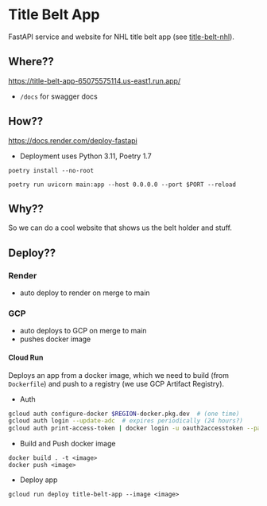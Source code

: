 # Title Belt App

FastAPI service and website for NHL title belt app (see [title-belt-nhl](github.com/kawa2287/title-belt-nhl)).

## Where??

https://title-belt-app-65075575114.us-east1.run.app/

- `/docs` for swagger docs

## How??

https://docs.render.com/deploy-fastapi
- Deployment uses Python 3.11, Poetry 1.7

```
poetry install --no-root
```

```
poetry run uvicorn main:app --host 0.0.0.0 --port $PORT --reload
```

## Why??

So we can do a cool website that shows us the belt holder and stuff.


## Deploy??

### Render

- auto deploy to render on merge to main

### GCP

- auto deploys to GCP on merge to main
- pushes docker image

#### Cloud Run

Deploys an app from a docker image, which we need to build (from `Dockerfile`) and push to a registry (we use GCP Artifact Registry).

* Auth
```sh
gcloud auth configure-docker $REGION-docker.pkg.dev  # (one time) 
gcloud auth login --update-adc  # expires periodically (24 hours?)
gcloud auth print-access-token | docker login -u oauth2accesstoken --password-stdin https://$REGION-docker.pkg.dev  # expires periodically
```
* Build and Push docker image
```
docker build . -t <image>
docker push <image>
```
* Deploy app
```
gcloud run deploy title-belt-app --image <image>
```
